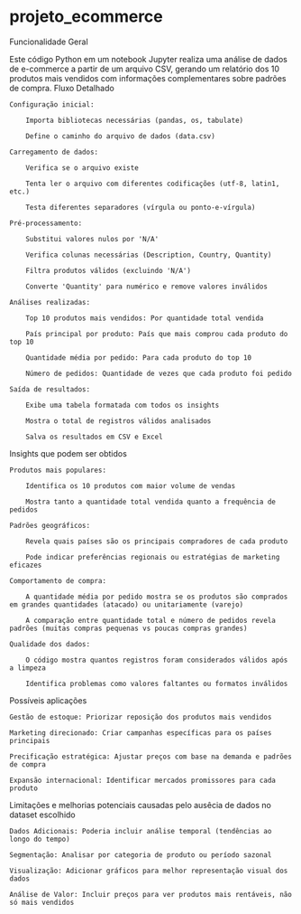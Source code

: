 # projeto_ecommerce
Funcionalidade Geral

Este código Python em um notebook Jupyter realiza uma análise de dados de e-commerce a partir de um arquivo CSV, gerando um relatório dos 10 produtos mais vendidos com informações complementares sobre padrões de compra.
Fluxo Detalhado

    Configuração inicial:

        Importa bibliotecas necessárias (pandas, os, tabulate)

        Define o caminho do arquivo de dados (data.csv)

    Carregamento de dados:

        Verifica se o arquivo existe

        Tenta ler o arquivo com diferentes codificações (utf-8, latin1, etc.)

        Testa diferentes separadores (vírgula ou ponto-e-vírgula)

    Pré-processamento:

        Substitui valores nulos por 'N/A'

        Verifica colunas necessárias (Description, Country, Quantity)

        Filtra produtos válidos (excluindo 'N/A')

        Converte 'Quantity' para numérico e remove valores inválidos

    Análises realizadas:

        Top 10 produtos mais vendidos: Por quantidade total vendida

        País principal por produto: País que mais comprou cada produto do top 10

        Quantidade média por pedido: Para cada produto do top 10

        Número de pedidos: Quantidade de vezes que cada produto foi pedido

    Saída de resultados:

        Exibe uma tabela formatada com todos os insights

        Mostra o total de registros válidos analisados

        Salva os resultados em CSV e Excel

Insights que podem ser obtidos

    Produtos mais populares:

        Identifica os 10 produtos com maior volume de vendas

        Mostra tanto a quantidade total vendida quanto a frequência de pedidos

    Padrões geográficos:

        Revela quais países são os principais compradores de cada produto

        Pode indicar preferências regionais ou estratégias de marketing eficazes

    Comportamento de compra:

        A quantidade média por pedido mostra se os produtos são comprados em grandes quantidades (atacado) ou unitariamente (varejo)

        A comparação entre quantidade total e número de pedidos revela padrões (muitas compras pequenas vs poucas compras grandes)

    Qualidade dos dados:

        O código mostra quantos registros foram considerados válidos após a limpeza

        Identifica problemas como valores faltantes ou formatos inválidos

Possíveis aplicações

    Gestão de estoque: Priorizar reposição dos produtos mais vendidos

    Marketing direcionado: Criar campanhas específicas para os países principais

    Precificação estratégica: Ajustar preços com base na demanda e padrões de compra

    Expansão internacional: Identificar mercados promissores para cada produto

Limitações e melhorias potenciais causadas pelo ausêcia de dados no dataset escolhido

    Dados Adicionais: Poderia incluir análise temporal (tendências ao longo do tempo)

    Segmentação: Analisar por categoria de produto ou período sazonal

    Visualização: Adicionar gráficos para melhor representação visual dos dados

    Análise de Valor: Incluir preços para ver produtos mais rentáveis, não só mais vendidos
